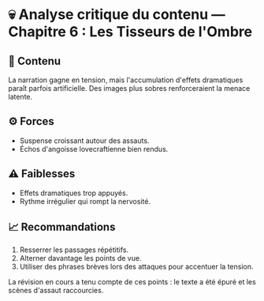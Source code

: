 # 💀 Analyse critique du contenu — Chapitre 6 : Les Tisseurs de l'Ombre

## 🧠 Contenu
La narration gagne en tension, mais l'accumulation d'effets dramatiques paraît parfois artificielle. Des images plus sobres renforceraient la menace latente.

## ⚙️ Forces
- Suspense croissant autour des assauts.
- Échos d'angoisse lovecraftienne bien rendus.

## ⚠️ Faiblesses
- Effets dramatiques trop appuyés.
- Rythme irrégulier qui rompt la nervosité.

## 📈 Recommandations
1. Resserrer les passages répétitifs.
2. Alterner davantage les points de vue.
3. Utiliser des phrases brèves lors des attaques pour accentuer la tension.

La révision en cours a tenu compte de ces points : le texte a été épuré et les scènes d'assaut raccourcies.
